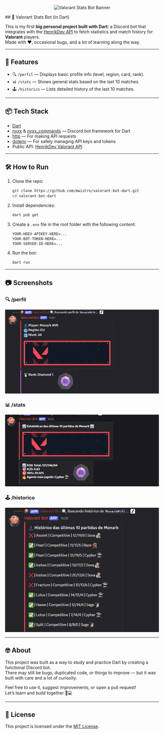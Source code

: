 <p align="center">
  <img src="project-banner.png" alt="Valorant Stats Bot Banner" />
</p>
## 🧠 Valorant Stats Bot (in Dart)

This is my first **big personal project built with Dart**: a Discord bot that integrates with the [HenrikDev API](https://docs.henrikdev.xyz/) to fetch statistics and match history for **Valorant** players.  
Made with ❤️, occasional bugs, and a lot of learning along the way.

---

## 🚀 Features

- 🔍 `/perfil` — Displays basic profile info (level, region, card, rank).
- 📊 `/stats` — Shows general stats based on the last 10 matches.
- 🕹️ `/historico` — Lists detailed history of the last 10 matches.

---

## 📦 Tech Stack

- [Dart](https://dart.dev/)
- [nyxx](https://pub.dev/packages/nyxx) & [nyxx_commands](https://pub.dev/packages/nyxx_commands) — Discord bot framework for Dart
- [http](https://pub.dev/packages/http) — For making API requests
- [dotenv](https://pub.dev/packages/dotenv) — For safely managing API keys and tokens
- Public API: [HenrikDev Valorant API](https://docs.henrikdev.xyz/)

---

## 🛠️ How to Run

1. Clone the repo:
   ```bash
   git clone https://github.com/mwistro/valorant-bot-dart.git
   cd valorant-bot-dart
   ```

2. Install dependencies:
   ```bash
   dart pub get
   ```

3. Create a `.env` file in the root folder with the following content:
   ```env
   YOUR-HDEV-APIKEY-HERE=...
   YOUR-BOT-TOKEN-HERE=...
   YOUR-SERVER-ID-HERE=...
   ```

4. Run the bot:
   ```bash
   dart run
   ```

---

## 📷 Screenshots


### 🔍 /perfil
![Perfil Command](screenshots/perfil.png)

### 📊 /stats
![Stats Command](screenshots/stats.png)

### 🕹️ /historico
![Histórico Command](screenshots/historico.png)

---

## 🤓 About

This project was built as a way to study and practice Dart by creating a functional Discord bot.  
There may still be bugs, duplicated code, or things to improve — but it was built with care and a lot of curiosity.

Feel free to use it, suggest improvements, or open a pull request!  
Let’s learn and build together 🧠💻

---

## 📄 License

This project is licensed under the [MIT License](LICENSE).
